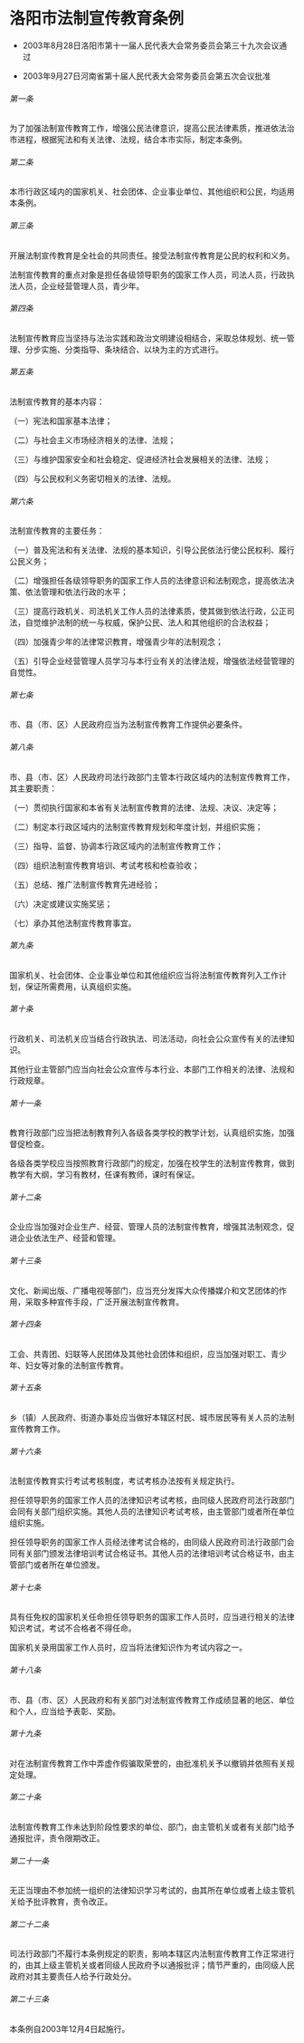 # 洛阳市法制宣传教育条例

- 2003年8月28日洛阳市第十一届人民代表大会常务委员会第三十九次会议通过

- 2003年9月27日河南省第十届人民代表大会常务委员会第五次会议批准

<!-- INFO END -->

###### 第一条

为了加强法制宣传教育工作，增强公民法律意识，提高公民法律素质，推进依法治市进程，根据宪法和有关法律、法规，结合本市实际，制定本条例。

###### 第二条

本市行政区域内的国家机关、社会团体、企业事业单位、其他组织和公民，均适用本条例。

###### 第三条

开展法制宣传教育是全社会的共同责任。接受法制宣传教育是公民的权利和义务。

法制宣传教育的重点对象是担任各级领导职务的国家工作人员，司法人员，行政执法人员，企业经营管理人员，青少年。

###### 第四条

法制宣传教育应当坚持与法治实践和政治文明建设相结合，采取总体规划、统一管理、分步实施、分类指导、条块结合、以块为主的方式进行。

###### 第五条

法制宣传教育的基本内容：

（一）宪法和国家基本法律；

（二）与社会主义市场经济相关的法律、法规；

（三）与维护国家安全和社会稳定、促进经济社会发展相关的法律、法规；

（四）与公民权利义务密切相关的法律、法规。

###### 第六条

法制宣传教育的主要任务：

（一）普及宪法和有关法律、法规的基本知识，引导公民依法行使公民权利、履行公民义务；

（二）增强担任各级领导职务的国家工作人员的法律意识和法制观念，提高依法决策、依法管理和依法行政的水平；

（三）提高行政机关、司法机关工作人员的法律素质，使其做到依法行政，公正司法，自觉维护法制的统一与权威，保护公民、法人和其他组织的合法权益；

（四）加强青少年的法律常识教育，增强青少年的法制观念；

（五）引导企业经营管理人员学习与本行业有关的法律法规，增强依法经营管理的自觉性。

###### 第七条

市、县（市、区）人民政府应当为法制宣传教育工作提供必要条件。

###### 第八条

市、县（市、区）人民政府司法行政部门主管本行政区域内的法制宣传教育工作，其主要职责：

（一）贯彻执行国家和本省有关法制宣传教育的法律、法规、决议、决定等；

（二）制定本行政区域内的法制宣传教育规划和年度计划，并组织实施；

（三）指导、监督、协调本行政区域内的法制宣传教育工作；

（四）组织法制宣传教育培训、考试考核和检查验收；

（五）总结、推广法制宣传教育先进经验；

（六）决定或建议实施奖惩；

（七）承办其他法制宣传教育事宜。

###### 第九条

国家机关、社会团体、企业事业单位和其他组织应当将法制宣传教育列入工作计划，保证所需费用，认真组织实施。

###### 第十条

行政机关、司法机关应当结合行政执法、司法活动，向社会公众宣传有关的法律知识。

其他行业主管部门应当向社会公众宣传与本行业、本部门工作相关的法律、法规和行政规章。

###### 第十一条

教育行政部门应当把法制教育列入各级各类学校的教学计划，认真组织实施，加强督促检查。

各级各类学校应当按照教育行政部门的规定，加强在校学生的法制宣传教育，做到教学有大纲，学习有教材，任课有教师，课时有保证。

###### 第十二条

企业应当加强对企业生产、经营、管理人员的法制宣传教育，增强其法制观念，促进企业依法生产、经营和管理。

###### 第十三条

文化、新闻出版、广播电视等部门，应当充分发挥大众传播媒介和文艺团体的作用，采取多种宣传手段，广泛开展法制宣传教育。

###### 第十四条

工会、共青团、妇联等人民团体及其他社会团体和组织，应当加强对职工、青少年、妇女等对象的法制宣传教育。

###### 第十五条

乡（镇）人民政府、街道办事处应当做好本辖区村民、城市居民等有关人员的法制宣传教育工作。

###### 第十六条

法制宣传教育实行考试考核制度，考试考核办法按有关规定执行。

担任领导职务的国家工作人员的法律知识考试考核，由同级人民政府司法行政部门会同有关部门组织实施。其他人员的法律知识考试考核，由主管部门或者所在单位组织实施。

担任领导职务的国家工作人员经法律考试合格的，由同级人民政府司法行政部门会同有关部门颁发法律培训考试合格证书。其他人员的法律培训考试合格证书，由主管部门或者所在单位颁发。

###### 第十七条

具有任免权的国家机关任命担任领导职务的国家工作人员时，应当进行相关的法律知识考试，考试不合格者不得任命。

国家机关录用国家工作人员时，应当将法律知识作为考试内容之一。

###### 第十八条

市、县（市、区）人民政府和有关部门对法制宣传教育工作成绩显著的地区、单位和个人，应当给予表彰、奖励。

###### 第十九条

对在法制宣传教育工作中弄虚作假骗取荣誉的，由批准机关予以撤销并依照有关规定处理。

###### 第二十条

法制宣传教育工作未达到阶段性要求的单位、部门，由主管机关或者有关部门给予通报批评，责令限期改正。

###### 第二十一条

无正当理由不参加统一组织的法律知识学习考试的，由其所在单位或者上级主管机关给予批评教育，责令改正。

###### 第二十二条

司法行政部门不履行本条例规定的职责，影响本辖区内法制宣传教育工作正常进行的，由其上级主管机关或者同级人民政府予以通报批评；情节严重的，由同级人民政府对其主要责任人给予行政处分。

###### 第二十三条

本条例自2003年12月4日起施行。
